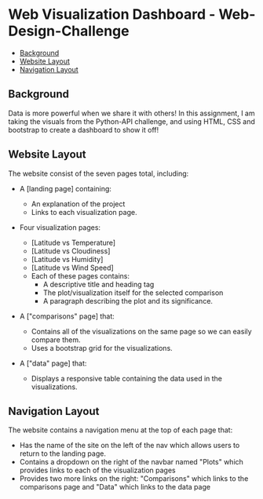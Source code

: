# Web Visualization Dashboard - Web-Design-Challenge <!-- omit in toc -->

- [Background](#background)
- [Website Layout](#website-requirements)
- [Navigation Layout](#navigation-requirements)


## Background

Data is more powerful when we share it with others!  In this assignment, I am taking the visuals from the Python-API challenge, and using HTML, CSS and bootstrap to create a dashboard to show it off! 


## Website Layout

The website consist of the seven pages total, including:

* A [landing page] containing:
  * An explanation of the project
  * Links to each visualization page.

* Four visualization pages:
  * [Latitude vs Temperature]
  * [Latitude vs Cloudiness]
  * [Latitude vs Humidity]
  * [Latitude vs Wind Speed]
  * Each of these pages contains:
    * A descriptive title and heading tag
    * The plot/visualization itself for the selected comparison
    * A paragraph describing the plot and its significance.

* A ["comparisons" page] that:
  * Contains all of the visualizations on the same page so we can easily compare them.
  * Uses a bootstrap grid for the visualizations.


* A ["data" page] that:
  * Displays a responsive table containing the data used in the visualizations.

## Navigation Layout

The website contains a navigation menu at the top of each page that:

* Has the name of the site on the left of the nav which allows users to return to the landing page.
* Contains a dropdown on the right of the navbar named "Plots" which provides links to each of the visualization pages
* Provides two more links on the right: "Comparisons" which links to the comparisons page and "Data" which links to the data page

